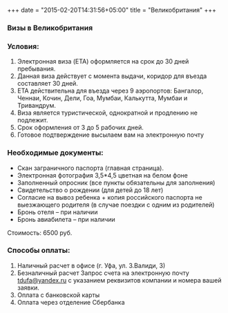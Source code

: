 +++
date = "2015-02-20T14:31:56+05:00"
title = "Великобритания"
+++

### Визы в Великобритания


### Условия:

1. Электронная виза (ETA) оформляется на срок до 30 дней пребывания.
2. Данная виза действует с момента выдачи, коридор для въезда составляет 30 дней.
3. ETA действительна для въезда через 9 аэропортов: Бангалор, Ченнаи, Кочин, Дели, Гоа, Мумбаи, Калькутта, Мумбаи и Тривандрум.
4. Виза является туристической, однократной и продлению не подлежит.
5. Срок оформления от 3 до 5 рабочих дней.
6. Готовое подтверждение высылаем вам на электронную почту

### Необходимые документы:

* Скан заграничного паспорта (главная страница).
* Электронная фотография 3,5*4,5 цветная на белом фоне
* Заполненный опросник (все пункты обязательны для заполнения)
* Свидетельство о рождении (для детей до 18 лет)
* Согласие на вывоз ребенка + копия российского паспорта не выезжающего родителя (в случае поездки с одним из родителей)
* Бронь отеля – при наличии
* Бронь авиабилета – при наличии

Стоимость: 6500 руб.

### Способы оплаты:

1. Наличный расчет в офисе (г. Уфа, ул. З.Валиди, 3)
2. Безналичный расчет 
Запрос счета на электронную почту tdufa@yandex.ru  с указанием реквизитов компании и номера вашей заявки. 
3. Оплата с банковской карты
4. Оплата через отделение Сбербанка